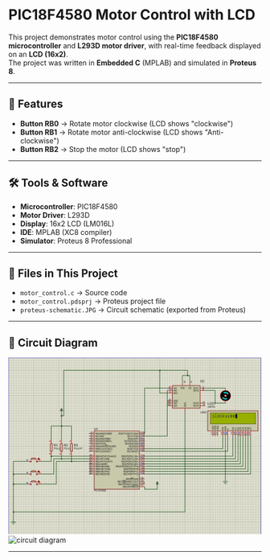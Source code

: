 # PIC18F4580 Motor Control with LCD

This project demonstrates motor control using the **PIC18F4580 microcontroller** and **L293D motor driver**, with real-time feedback displayed on an **LCD (16x2)**.  
The project was written in **Embedded C** (MPLAB) and simulated in **Proteus 8**.

---

## 🎯 Features
- **Button RB0** → Rotate motor clockwise (LCD shows "clockwise")  
- **Button RB1** → Rotate motor anti-clockwise (LCD shows "Anti-clockwise")  
- **Button RB2** → Stop the motor (LCD shows "stop")  

---

## 🛠️ Tools & Software
- **Microcontroller**: PIC18F4580  
- **Motor Driver**: L293D  
- **Display**: 16x2 LCD (LM016L)  
- **IDE**: MPLAB (XC8 compiler)  
- **Simulator**: Proteus 8 Professional  

---

## 📂 Files in This Project
- `motor_control.c` → Source code  
- `motor_control.pdsprj` → Proteus project file  
- `proteus-schematic.JPG` → Circuit schematic (exported from Proteus)  

---

## 🔌 Circuit Diagram
![Proteus Schematic](proteus-schematic.JPG)
![circuit diagram](motor_control.pdsprj)

---

